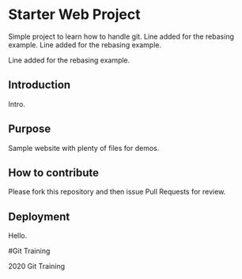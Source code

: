 # Starter Web Project

Simple project to learn how to handle git.
Line added for the rebasing example.
Line added for the rebasing example.

Line added for the rebasing example.

## Introduction

Intro.

## Purpose

Sample website with plenty of files for demos.

## How to contribute

Please fork this repository and then issue Pull Requests for review.

## Deployment

Hello.

#Git Training

2020 Git Training